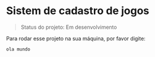 <h1>Sistem de cadastro de jogos</h1>

>Status do projeto: Em desenvolvimento

Para rodar esse projeto na sua máquina, por favor digite: 

```
ola mundo
```
